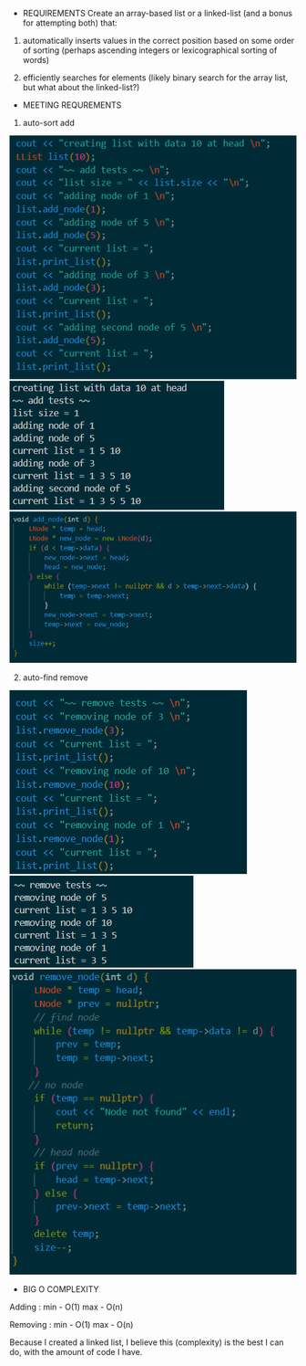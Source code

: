 - REQUIREMENTS 
Create an array-based list or a linked-list (and a bonus for attempting both) that:
1. automatically inserts values in the correct position based on some order of sorting (perhaps ascending integers or lexicographical sorting of words)

2. efficiently searches for elements (likely binary search for the array list, but what about the linked-list?)

- MEETING REQUREMENTS

1. auto-sort add

![addinput](https://github.com/otis425/CS260/blob/main/assignment5/images_assign5/addinput.png)
![addoutput](https://github.com/otis425/CS260/blob/main/assignment5/images_assign5/addoutputs.png)
![addcode](https://github.com/otis425/CS260/blob/main/assignment5/images_assign5/addcode.png)

2. auto-find remove

![removeinput](https://github.com/otis425/CS260/blob/main/assignment5/images_assign5/removeinputs.png)
![removeoutput](https://github.com/otis425/CS260/blob/main/assignment5/images_assign5/removeoutput.png)
![removecode](https://github.com/otis425/CS260/blob/main/assignment5/images_assign5/removecode.png)

- BIG O COMPLEXITY

Adding : min - O(1) max - O(n)

Removing : min - O(1) max - O(n)

Because I created a linked list, I believe this (complexity) is the best I can do, with the amount of code I have.
